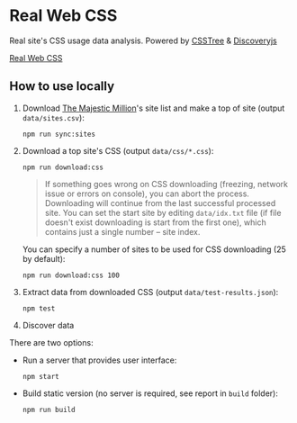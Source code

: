# Real Web CSS

Real site's CSS usage data analysis. Powered by [CSSTree](https://github.com/csstree/csstree) & [Discoveryjs](https://github.com/discoveryjs/discovery)

[Real Web CSS](https://csstree.github.io/real-web-css/)

## How to use locally

1. Download [The Majestic Million](https://majestic.com/reports/majestic-million)'s site list and make a top of site (output `data/sites.csv`):

    ```
    npm run sync:sites
    ```

1. Download a top site's CSS (output `data/css/*.css`):

    ```
    npm run download:css
    ```

    > If something goes wrong on CSS downloading (freezing, network issue or errors on console), you can abort the process. Downloading will continue from the last successful processed site. You can set the start site by editing `data/idx.txt` file (if file doesn't exist downloading is start from the first one), which contains just a single number – site index.

    You can specify a number of sites to be used for CSS downloading (25 by default):

    ```
    npm run download:css 100
    ```

1. Extract data from downloaded CSS (output `data/test-results.json`):

    ```
    npm test
    ```

1. Discover data

There are two options:

- Run a server that provides user interface:

    ```
    npm start
    ```

- Build static version (no server is required, see report in `build` folder):

    ```
    npm run build
    ```
